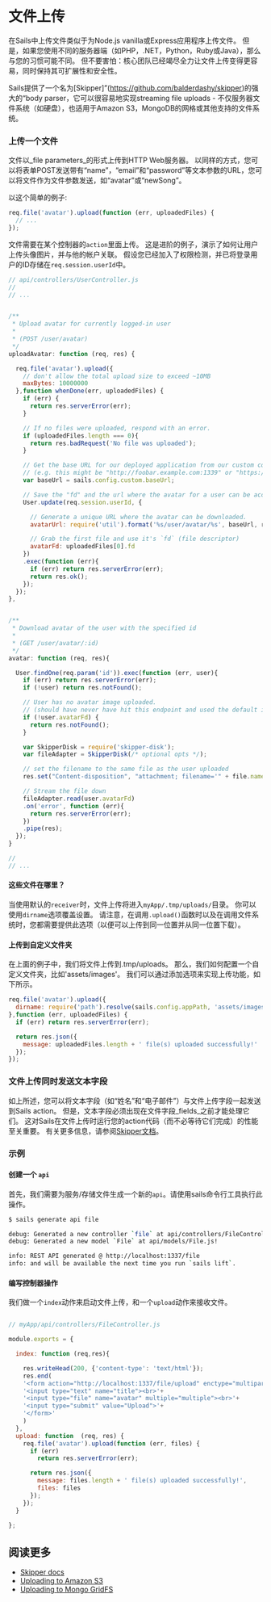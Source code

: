 # 文件上传

在Sails中上传文件类似于为Node.js vanilla或Express应用程序上传文件。 但是，如果您使用不同的服务器端（如PHP，.NET，Python，Ruby或Java），那么与您的习惯可能不同。 但不要害怕：核心团队已经竭尽全力让文件上传变得更容易，同时保持其可扩展性和安全性。

Sails提供了一个名为[Skipper]”(https://github.com/balderdashy/skipper)的强大的“body parser，它可以很容易地实现streaming file uploads - 不仅服务器文件系统（如硬盘），也适用于Amazon S3，MongoDB的网格或其他支持的文件系统。


### 上传一个文件

文件以_file parameters_的形式上传到HTTP Web服务器。 以同样的方式，您可以将表单POST发送带有“name”，“email”和“password”等文本参数的URL，您可以将文件作为文件参数发送，如“avatar”或“newSong”。

以这个简单的例子:

```javascript
req.file('avatar').upload(function (err, uploadedFiles) {
  // ...
});
```

文件需要在某个控制器的`action`里面上传。 这是进阶的例子，演示了如何让用户上传头像图片，并与他的帐户关联。 假设您已经加入了权限检测，并已将登录用户的ID存储在`req.session.userId`中。


```javascript
// api/controllers/UserController.js
//
// ...


/**
 * Upload avatar for currently logged-in user
 *
 * (POST /user/avatar)
 */
uploadAvatar: function (req, res) {

  req.file('avatar').upload({
    // don't allow the total upload size to exceed ~10MB
    maxBytes: 10000000
  },function whenDone(err, uploadedFiles) {
    if (err) {
      return res.serverError(err);
    }

    // If no files were uploaded, respond with an error.
    if (uploadedFiles.length === 0){
      return res.badRequest('No file was uploaded');
    }

    // Get the base URL for our deployed application from our custom config
    // (e.g. this might be "http://foobar.example.com:1339" or "https://example.com")
    var baseUrl = sails.config.custom.baseUrl;

    // Save the "fd" and the url where the avatar for a user can be accessed
    User.update(req.session.userId, {

      // Generate a unique URL where the avatar can be downloaded.
      avatarUrl: require('util').format('%s/user/avatar/%s', baseUrl, req.session.userId),

      // Grab the first file and use it's `fd` (file descriptor)
      avatarFd: uploadedFiles[0].fd
    })
    .exec(function (err){
      if (err) return res.serverError(err);
      return res.ok();
    });
  });
},


/**
 * Download avatar of the user with the specified id
 *
 * (GET /user/avatar/:id)
 */
avatar: function (req, res){

  User.findOne(req.param('id')).exec(function (err, user){
    if (err) return res.serverError(err);
    if (!user) return res.notFound();

    // User has no avatar image uploaded.
    // (should have never have hit this endpoint and used the default image)
    if (!user.avatarFd) {
      return res.notFound();
    }

    var SkipperDisk = require('skipper-disk');
    var fileAdapter = SkipperDisk(/* optional opts */);

    // set the filename to the same file as the user uploaded
    res.set("Content-disposition", "attachment; filename='" + file.name + "'");

    // Stream the file down
    fileAdapter.read(user.avatarFd)
    .on('error', function (err){
      return res.serverError(err);
    })
    .pipe(res);
  });
}

//
// ...
```




#### 这些文件在哪里？

当使用默认的`receiver`时，文件上传将进入`myApp/.tmp/uploads/`目录。 你可以使用`dirname`选项覆盖设置。 请注意，在调用`.upload()`函数时以及在调用文件系统时，您都需要提供此选项（以便可以上传到同一位置并从同一位置下载）。


#### 上传到自定义文件夹

在上面的例子中，我们将文件上传到.tmp/uploads。 那么，我们如何配置一个自定义文件夹，比如'assets/images'。
我们可以通过添加选项来实现上传功能，如下所示。

```javascript
req.file('avatar').upload({
  dirname: require('path').resolve(sails.config.appPath, 'assets/images')
},function (err, uploadedFiles) {
  if (err) return res.serverError(err);

  return res.json({
    message: uploadedFiles.length + ' file(s) uploaded successfully!'
  });
});
```

### 文件上传同时发送文本字段

如上所述，您可以将文本字段（如“姓名”和“电子邮件”）与文件上传字段一起发送到Sails action。 但是，文本字段必须出现在文件字段_fields_之前才能处理它们。 这对Sails在文件上传时运行您的action代码（而不必等待它们完成）的性能至关重要。 有关更多信息，请参阅[Skipper文档](https://github.com/balderdashy/skipper#text-parameters)。


### 示例

#### 创建一个 `api`

首先，我们需要为服务/存储文件生成一个新的`api`。请使用sails命令行工具执行此操作。

```sh
$ sails generate api file

debug: Generated a new controller `file` at api/controllers/FileController.js!
debug: Generated a new model `File` at api/models/File.js!

info: REST API generated @ http://localhost:1337/file
info: and will be available the next time you run `sails lift`.
```

#### 编写控制器操作

我们做一个`index`动作来启动文件上传，和一个`upload`动作来接收文件。

```javascript

// myApp/api/controllers/FileController.js

module.exports = {

  index: function (req,res){

    res.writeHead(200, {'content-type': 'text/html'});
    res.end(
    '<form action="http://localhost:1337/file/upload" enctype="multipart/form-data" method="post">'+
    '<input type="text" name="title"><br>'+
    '<input type="file" name="avatar" multiple="multiple"><br>'+
    '<input type="submit" value="Upload">'+
    '</form>'
    )
  },
  upload: function  (req, res) {
    req.file('avatar').upload(function (err, files) {
      if (err)
        return res.serverError(err);

      return res.json({
        message: files.length + ' file(s) uploaded successfully!',
        files: files
      });
    });
  }

};
```

## 阅读更多

+ [Skipper docs](https://github.com/balderdashy/skipper)
+ [Uploading to Amazon S3](https://sailsjs.com/documentation/concepts/file-uploads/uploading-to-s-3)
+ [Uploading to Mongo GridFS](https://sailsjs.com/documentation/concepts/file-uploads/uploading-to-grid-fs)



<docmeta name="displayName" value="File uploads">
